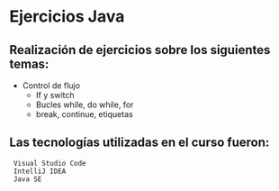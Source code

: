 # Ejercicios Java

## Realización de ejercicios sobre los siguientes temas:
* Control de flujo
    - If y switch
    - Bucles while, do while, for
    - break, continue, etiquetas

## Las tecnologías utilizadas en el curso fueron:
```
 Visual Studio Code
 IntelliJ IDEA
 Java SE 
```